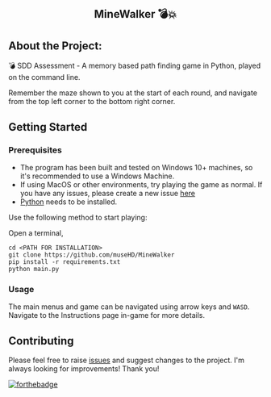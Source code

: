<h2 align="center"> MineWalker 💣💥</h2>

## About the Project:

💣 SDD Assessment - A memory based path finding game in Python, played on the command line.

Remember the maze shown to you at the start of each round, and navigate from the top left corner to the bottom right corner.

## Getting Started

### Prerequisites

- The program has been built and tested on Windows 10+ machines, so it's recommended to use a Windows Machine.
- If using MacOS or other environments, try playing the game as normal. If you have any issues, please create a new issue [here](https://github.com/museHD/MultiDefine/issues)
- [Python](https://www.python.org/downloads/) needs to be installed.

Use the following method to start playing:

Open a terminal,

```
cd <PATH FOR INSTALLATION>
git clone https://github.com/museHD/MineWalker
pip install -r requirements.txt
python main.py
```

### Usage

The main menus and game can be navigated using arrow keys and `WASD`.
Navigate to the Instructions page in-game for more details.

## Contributing

Please feel free to raise [issues](https://github.com/museHD/MineWalker/issues) and suggest changes to the project. I'm always looking for improvements!
Thank you!

[![forthebadge](https://forthebadge.com/images/badges/made-with-python.svg)](https://forthebadge.com)
